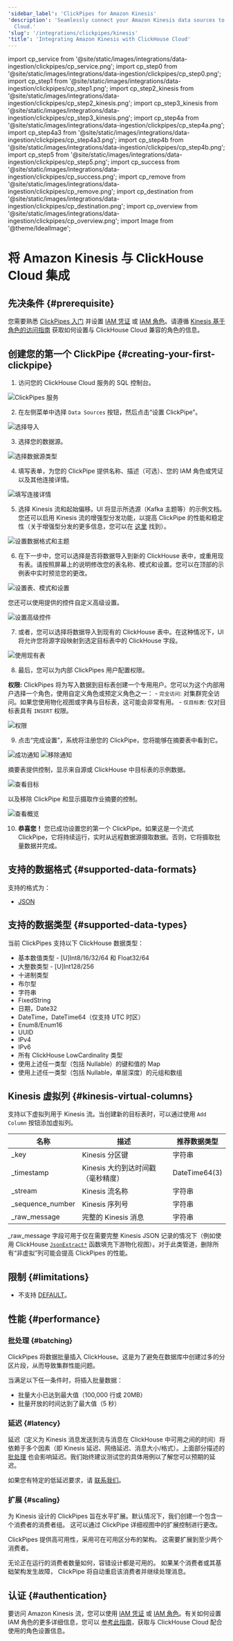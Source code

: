 ```yaml
---
'sidebar_label': 'ClickPipes for Amazon Kinesis'
'description': 'Seamlessly connect your Amazon Kinesis data sources to ClickHouse
  Cloud.'
'slug': '/integrations/clickpipes/kinesis'
'title': 'Integrating Amazon Kinesis with ClickHouse Cloud'
---
```


import cp_service from '@site/static/images/integrations/data-ingestion/clickpipes/cp_service.png';
import cp_step0 from '@site/static/images/integrations/data-ingestion/clickpipes/cp_step0.png';
import cp_step1 from '@site/static/images/integrations/data-ingestion/clickpipes/cp_step1.png';
import cp_step2_kinesis from '@site/static/images/integrations/data-ingestion/clickpipes/cp_step2_kinesis.png';
import cp_step3_kinesis from '@site/static/images/integrations/data-ingestion/clickpipes/cp_step3_kinesis.png';
import cp_step4a from '@site/static/images/integrations/data-ingestion/clickpipes/cp_step4a.png';
import cp_step4a3 from '@site/static/images/integrations/data-ingestion/clickpipes/cp_step4a3.png';
import cp_step4b from '@site/static/images/integrations/data-ingestion/clickpipes/cp_step4b.png';
import cp_step5 from '@site/static/images/integrations/data-ingestion/clickpipes/cp_step5.png';
import cp_success from '@site/static/images/integrations/data-ingestion/clickpipes/cp_success.png';
import cp_remove from '@site/static/images/integrations/data-ingestion/clickpipes/cp_remove.png';
import cp_destination from '@site/static/images/integrations/data-ingestion/clickpipes/cp_destination.png';
import cp_overview from '@site/static/images/integrations/data-ingestion/clickpipes/cp_overview.png';
import Image from '@theme/IdealImage';


# 将 Amazon Kinesis 与 ClickHouse Cloud 集成
## 先决条件 {#prerequisite}
您需要熟悉 [ClickPipes 入门](./index.md) 并设置 [IAM 凭证](https://docs.aws.amazon.com/IAM/latest/UserGuide/id_credentials_access-keys.html) 或 [IAM 角色](https://docs.aws.amazon.com/IAM/latest/UserGuide/id_roles.html)。请遵循 [Kinesis 基于角色的访问指南](./secure-kinesis.md) 获取如何设置与 ClickHouse Cloud 兼容的角色的信息。

## 创建您的第一个 ClickPipe {#creating-your-first-clickpipe}

1. 访问您的 ClickHouse Cloud 服务的 SQL 控制台。

<Image img={cp_service} alt="ClickPipes 服务" size="lg" border/>

2. 在左侧菜单中选择 `Data Sources` 按钮，然后点击“设置 ClickPipe”。

<Image img={cp_step0} alt="选择导入" size="lg" border/>

3. 选择您的数据源。

<Image img={cp_step1} alt="选择数据源类型" size="lg" border/>

4. 填写表单，为您的 ClickPipe 提供名称、描述（可选）、您的 IAM 角色或凭证以及其他连接详情。

<Image img={cp_step2_kinesis} alt="填写连接详情" size="lg" border/>

5. 选择 Kinesis 流和起始偏移。UI 将显示所选源（Kafka 主题等）的示例文档。您还可以启用 Kinesis 流的增强型分发功能，以提高 ClickPipe 的性能和稳定性（关于增强型分发的更多信息，您可以在 [这里](https://aws.amazon.com/blogs/aws/kds-enhanced-fanout) 找到）。

<Image img={cp_step3_kinesis} alt="设置数据格式和主题" size="lg" border/>

6. 在下一步中，您可以选择是否将数据导入到新的 ClickHouse 表中，或重用现有表。请按照屏幕上的说明修改您的表名称、模式和设置。您可以在顶部的示例表中实时预览您的更改。

<Image img={cp_step4a} alt="设置表、模式和设置" size="lg" border/>

您还可以使用提供的控件自定义高级设置。

<Image img={cp_step4a3} alt="设置高级控件" size="lg" border/>

7. 或者，您可以选择将数据导入到现有的 ClickHouse 表中。在这种情况下，UI 将允许您将源字段映射到选定目标表中的 ClickHouse 字段。

<Image img={cp_step4b} alt="使用现有表" size="lg" border/>

8. 最后，您可以为内部 ClickPipes 用户配置权限。

  **权限:** ClickPipes 将为写入数据到目标表创建一个专用用户。您可以为这个内部用户选择一个角色，使用自定义角色或预定义角色之一：
    - `完全访问`: 对集群完全访问。如果您使用物化视图或字典与目标表，这可能会非常有用。
    - `仅目标表`: 仅对目标表具有 `INSERT` 权限。

<Image img={cp_step5} alt="权限" border/>

9. 点击“完成设置”，系统将注册您的 ClickPipe，您将能够在摘要表中看到它。

<Image img={cp_success} alt="成功通知" size="sm" border/>

<Image img={cp_remove} alt="移除通知" size="lg" border/>

  摘要表提供控制，显示来自源或 ClickHouse 中目标表的示例数据。

<Image img={cp_destination} alt="查看目标" size="lg" border/>

  以及移除 ClickPipe 和显示摄取作业摘要的控制。

<Image img={cp_overview} alt="查看概览" size="lg" border/>

10. **恭喜您！** 您已成功设置您的第一个 ClickPipe。如果这是一个流式 ClickPipe，它将持续运行，实时从远程数据源摄取数据。否则，它将摄取批量数据并完成。

## 支持的数据格式 {#supported-data-formats}

支持的格式为：
- [JSON](../../../interfaces/formats.md/#json)

## 支持的数据类型 {#supported-data-types}

当前 ClickPipes 支持以下 ClickHouse 数据类型：

- 基本数值类型 - \[U\]Int8/16/32/64 和 Float32/64
- 大整数类型 - \[U\]Int128/256
- 十进制类型
- 布尔型
- 字符串
- FixedString
- 日期，Date32
- DateTime，DateTime64（仅支持 UTC 时区）
- Enum8/Enum16
- UUID
- IPv4
- IPv6
- 所有 ClickHouse LowCardinality 类型
- 使用上述任一类型（包括 Nullable）的键和值的 Map
- 使用上述任一类型（包括 Nullable，单层深度）的元组和数组

## Kinesis 虚拟列 {#kinesis-virtual-columns}

支持以下虚拟列用于 Kinesis 流。当创建新的目标表时，可以通过使用 `Add Column` 按钮添加虚拟列。

| 名称             | 描述                                                       | 推荐数据类型          |
|------------------|-----------------------------------------------------------|-----------------------|
| _key             | Kinesis 分区键                                           | 字符串                |
| _timestamp       | Kinesis 大约到达时间戳（毫秒精度）                       | DateTime64(3)         |
| _stream          | Kinesis 流名称                                           | 字符串                |
| _sequence_number | Kinesis 序列号                                           | 字符串                |
| _raw_message     | 完整的 Kinesis 消息                                      | 字符串                |

_raw_message 字段可用于仅在需要完整 Kinesis JSON 记录的情况下（例如使用 ClickHouse [`JsonExtract*`](/sql-reference/functions/json-functions#jsonextract-functions) 函数填充下游物化视图）。对于此类管道，删除所有“非虚拟”列可能会提高 ClickPipes 的性能。

## 限制 {#limitations}

- 不支持 [DEFAULT](/sql-reference/statements/create/table#default)。

## 性能 {#performance}

### 批处理 {#batching}
ClickPipes 将数据批量插入 ClickHouse。这是为了避免在数据库中创建过多的分区片段，从而导致集群性能问题。

当满足以下任一条件时，将插入批量数据：
- 批量大小已达到最大值（100,000 行或 20MB）
- 批量开放的时间达到了最大值（5 秒）

### 延迟 {#latency}

延迟（定义为 Kinesis 消息发送到流与消息在 ClickHouse 中可用之间的时间）将依赖于多个因素（即 Kinesis 延迟、网络延迟、消息大小/格式）。上面部分描述的 [批处理](#batching) 也会影响延迟。我们始终建议测试您的具体用例以了解您可以预期的延迟。

如果您有特定的低延迟要求，请 [联系我们](https://clickhouse.com/company/contact?loc=clickpipes)。

### 扩展 {#scaling}

为 Kinesis 设计的 ClickPipes 旨在水平扩展。默认情况下，我们创建一个包含一个消费者的消费者组。
这可以通过 ClickPipe 详细视图中的扩展控制进行更改。

ClickPipes 提供高可用性，采用可在可用区分布的架构。
这需要扩展到至少两个消费者。

无论正在运行的消费者数量如何，容错设计都是可用的。
如果某个消费者或其基础架构发生故障，
ClickPipe 将自动重启该消费者并继续处理消息。

## 认证 {#authentication}

要访问 Amazon Kinesis 流，您可以使用 [IAM 凭证](https://docs.aws.amazon.com/IAM/latest/UserGuide/id_credentials_access-keys.html) 或 [IAM 角色](https://docs.aws.amazon.com/IAM/latest/UserGuide/id_roles.html)。有关如何设置 IAM 角色的更多详细信息，您可以 [参考此指南](./secure-kinesis.md)，获取与 ClickHouse Cloud 配合使用的角色设置信息。
